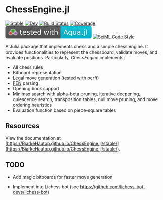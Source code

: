 # ChessEngine.jl

[![Stable](https://img.shields.io/badge/docs-stable-blue.svg)](https://BjarkeHautop.github.io/ChessEngine.jl/stable/)
[![Dev](https://img.shields.io/badge/docs-dev-blue.svg)](https://BjarkeHautop.github.io/ChessEngine.jl/dev/)
[![Build Status](https://github.com/BjarkeHautop/ChessEngine.jl/actions/workflows/CI.yml/badge.svg?branch=main)](https://github.com/BjarkeHautop/ChessEngine.jl/actions/workflows/CI.yml?query=branch%3Amain)
[![Coverage](https://codecov.io/gh/BjarkeHautop/ChessEngine.jl/branch/main/graph/badge.svg)](https://codecov.io/gh/BjarkeHautop/ChessEngine.jl)
[![Aqua](https://raw.githubusercontent.com/JuliaTesting/Aqua.jl/master/badge.svg)](https://github.com/JuliaTesting/Aqua.jl)
[![SciML Code Style](https://img.shields.io/static/v1?label=code%20style&message=SciML&color=9558b2&labelColor=389826)](https://github.com/SciML/SciMLStyle)

A Julia package that implements chess and a simple chess engine. It provides functionalities to represent the chessboard, validate moves, and evaluate positions.
Particularly, *ChessEngine* implements:

- All chess rules
- Bitboard representation
- Legal move generation (tested with [perft](https://www.chessprogramming.org/Perft))
- [FEN](https://en.wikipedia.org/wiki/Forsyth%E2%80%93Edwards_Notation) parsing 
- Opening book support
- Minimax search with alpha–beta pruning, iterative deepening, quiescence search, transposition tables, null move pruning, and move ordering heuristics
- Evaluation function based on piece-square tables

## Resources

View the documentation at [https://BjarkeHautop.github.io/ChessEngine.jl/stable/](https://BjarkeHautop.github.io/ChessEngine.jl/stable/).

## TODO

- Add magic bitboards for faster move generation

- Implement into Lichess bot (see https://github.com/lichess-bot-devs/lichess-bot)